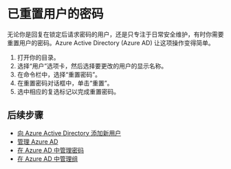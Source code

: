 <properties
	pageTitle="已重置 Azure Active Directory 中用户的密码 | Azure"
	description="说明管理员应如何重置 Azure Active Directory 中用户的密码。"
	services="active-directory"
	documentationCenter=""
	authors="curtand"
	manager="stevenpo"
	editor=""/>

<tags
	ms.service="active-directory"
	ms.date="04/29/2016"
	wacn.date="06/23/2016"/>

# 已重置用户的密码

无论你是回复在锁定后请求密码的用户，还是只专注于日常安全维护，有时你需要重置用户的密码。Azure Active Directory (Azure AD) 让这项操作变得简单。

  1. 打开你的目录。
  2. 选择“用户”选项卡，然后选择要更改的用户的显示名称。
  3. 在命令栏中，选择“重置密码”。
  4. 在重置密码对话框中，单击“重置”。
  5. 选中相应的复选标记以完成重置密码。



## 后续步骤

- [向 Azure Active Directory 添加新用户](/documentation/articles/active-directory-create-users/)
- [管理 Azure AD](/documentation/articles/active-directory-administer/)
- [在 Azure AD 中管理密码](/documentation/articles/active-directory-manage-passwords/)
- [在 Azure AD 中管理组](/documentation/articles/active-directory-manage-groups/)

<!---HONumber=Mooncake_0613_2016-->